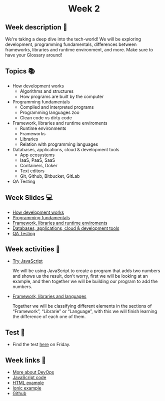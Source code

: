 <h1 align="center">Week 2</h1>

## Week description 🏁
<p>We're taking a deep dive into the tech-world! We will be exploring development, programming fundamentals, differences between frameworks, libraries and runtime environment, and more. Make sure to have your Glossary around! </p>

## Topics 📚
* How development works
  - Algorithms and structures
  - How programs are built by the computer
* Programming fundamentals
  - Compiled and interpreted programs
  - Programming languages zoo
  - Clean code vs dirty code
* Framework, libraries and runtime enviroments
  - Runtime environments
  - Frameworks
  - Libraries
  - Relation with programming languages
* Databases, applications, cloud & development tools
  - App ecosystems
  - IaaS, PaaS, SaaS
  - Containers, Doker
  - Text editors
  - Git, Github, Bitbucket, GitLab
* QA Testing

## Week Slides 💻
* [How development works]()
* [Programming fundamentals]()
* [Framework, libraries and runtime enviroments]()
* [Databases, applications, cloud & development tools]()
* [QA Testing]()

## Week activities 🎉
* [Try JavaScript](https://jsbin.com/?js,console)
  <p>We will be using JavaScript to create a program that adds two numbers and shows us the result, don't worry, first we will be looking at an example, and then together we will be building our program to add the numbers.</p>
  
* [Framework, libraries and languages](https://app.mural.co/invitation/mural/bootcamp3167/1629066183970?sender=u7d13b3aa48fd45946b235761&key=54416e1c-6a71-40c1-a880-6a2993522c9d)
  <p>Together we will be classifying different elements in the sections of “Framework”, “Librarie” or “Language”, with this we will finish learning the difference of each one of them.</p>

## Test 📝
* Find the test [here](https://google.com/) on Friday.

## Week links 🔗
* [More about DevOps](https://www.youtube.com/watch?v=8_ju_D_GoQQ&ab_channel=Simplilearn)
* [JavaScript code](./script/example.js)
* [HTML example](https://github.com/yosefmarr/dm0)
* [Ionic example](https://github.com/yosefmarr/dm2)
* [Github](https://github.com/)
